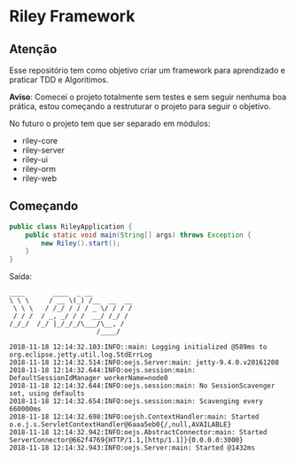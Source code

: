 # Riley Framework

## Atenção 
Esse repositório tem como objetivo criar um framework para aprendizado e praticar TDD e Algoritimos.

<b>Aviso</b>: Comecei o projeto totalmente sem testes e sem seguir nenhuma boa prática, estou começando a restruturar o projeto para seguir o objetivo.

No futuro o projeto tem que ser separado em módulos:

* riley-core
* riley-server
* riley-ui
* riley-orm
* riley-web


## Começando

```java
public class RileyApplication {
    public static void main(String[] args) throws Exception {
        new Riley().start();
    }
}

```
Saída:

```
____       ____  _ __              
\ \ \     / __ \(_) /__  __  __    
 \ \ \   / /_/ / / / _ \/ / / /    
 / / /  / _, _/ / /  __/ /_/ /     
/_/_/  /_/ |_/_/_/\___/\__, /      
                      /____/       

2018-11-18 12:14:32.103:INFO::main: Logging initialized @589ms to org.eclipse.jetty.util.log.StdErrLog
2018-11-18 12:14:32.514:INFO:oejs.Server:main: jetty-9.4.0.v20161208
2018-11-18 12:14:32.644:INFO:oejs.session:main: DefaultSessionIdManager workerName=node0
2018-11-18 12:14:32.644:INFO:oejs.session:main: No SessionScavenger set, using defaults
2018-11-18 12:14:32.654:INFO:oejs.session:main: Scavenging every 660000ms
2018-11-18 12:14:32.698:INFO:oejsh.ContextHandler:main: Started o.e.j.s.ServletContextHandler@6aaa5eb0{/,null,AVAILABLE}
2018-11-18 12:14:32.942:INFO:oejs.AbstractConnector:main: Started ServerConnector@662f4769{HTTP/1.1,[http/1.1]}{0.0.0.0:3000}
2018-11-18 12:14:32.943:INFO:oejs.Server:main: Started @1432ms
```

